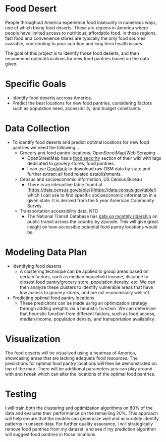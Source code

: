 # Food Desert

People throughout America experience food insecurity in numerous ways, one of which being food deserts. These are regions in America where people have limited access to nutritious, affordable food. In these regions, fast food and convenience stores are typically the only food sources available, contributing to poor nutrition and long term health issues. 

The goal of this project is to identify those food deserts, and then recommend optimal locations for new food pantries based on the data given.

# Specific Goals

- Identify food deserts accross America.
- Predict the best locations for new food pantries, considering factors such as population need, accessibility, and budget constraints. 

# Data Collection
- To identify food deserts and predict optimal locations for new food pantries we need the following...
  - Grocery and food pantry locations, OpenStreetMap/Web Scraping
    - OpenStreetMap has a [food security]([url](https://wiki.openstreetmap.org/wiki/Food_security)) section of their wiki with tags dedicated to grocery stores, food pantries.
    - I can use [Geofabrik]([url](https://www.geofabrik.de/data/download.html)) to download raw OSM data by state and further extract all food related establishments.
  - Census and socioeconomic information, US Census Bureau
    - There is an interactive table found at [https://data.census.gov/table/](https://data.census.gov/table/) which I can use to find specific socioeconomic information in a given state. It is derived from the 5 year American Community Survey. 
  - Transportation accessibility data, NTD
    - The National Transit Database has [data on monthly ridership](https://www.transit.dot.gov/ntd/data-product/monthly-module-adjusted-data-release) on public transit across the country  by zipcode. This will give great insight on how accessible potential food pantry locations would be. 

# Modeling Data Plan
- Identifying food deserts
  - A clustering technique can be applied to group areas based on certain factors, such as median household income, distance to closest food pantry/grocery store, population density, etc. We can then analyze these clusters to identify vulnerable areas that have low access to grocery stores, and are not economically well off. 
- Predicting optimal food pantry locations
  - These predicitons can be made using an optimization strategy through adding weights via a heuristic function. We can determine that heuristic function from different factors, such as food access, median income, population density, and transportation availability.
 
# Visualization
The food deserts will be visualized using a heatmap of America, showcasing areas that are lacking adequate food resources. The predictions for optimal food pantry locations will then be demonstrated on top of the map. There will be additional parameters you can play around with and tweak which can alter the locations of the optimal food pantries.

# Testing
I will train both the clustering and optimization algorithms on 80% of the data and evaluate their performance on the remaining 20%. This approach will help ensure that the models can generalize well and accurately identify patterns in unseen data. For further quality assurance, I will strategically remove food pantries from my dataset, and see if my prediction algorithm will suggest food pantries in those locations.
